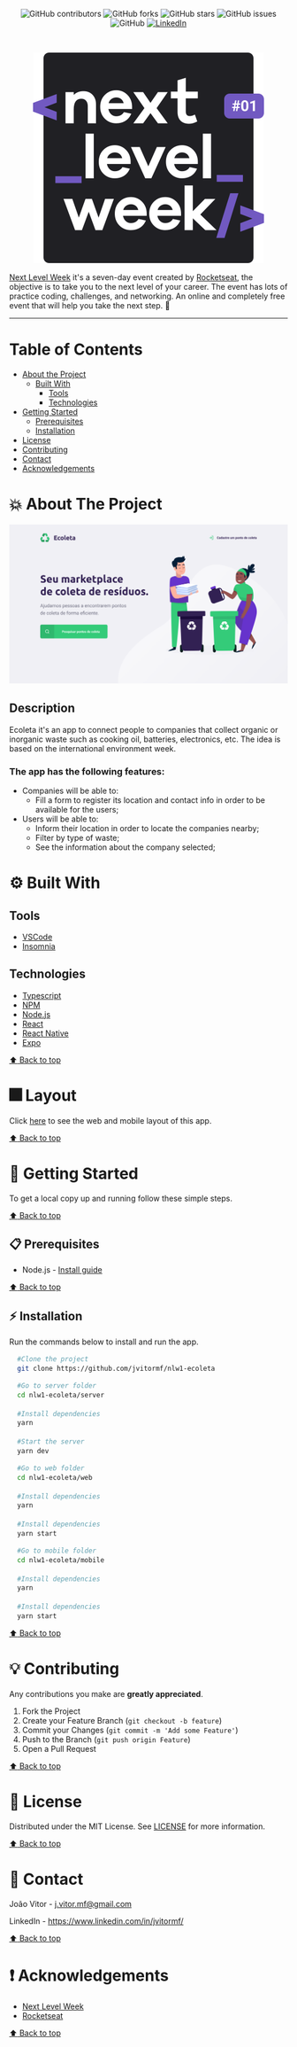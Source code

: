 <!-- BADGES -->
<p align="center">
  <img alt="GitHub contributors" src="https://img.shields.io/github/contributors/jvitormf/nlw1-ecoleta?color=green">
  <img alt="GitHub forks" src="https://img.shields.io/github/forks/jvitormf/nlw1-ecoleta">
  <img alt="GitHub stars" src="https://img.shields.io/github/stars/jvitormf/nlw1-ecoleta">
  <img alt="GitHub issues" src="https://img.shields.io/github/issues/jvitormf/nlw1-ecoleta">
  <img alt="GitHub" src="https://img.shields.io/github/license/jvitormf/nlw1-ecoleta">
  <a href="https://www.linkedin.com/in/jvitormf/">
    <img alt="LinkedIn" src="https://img.shields.io/badge/-LinkedIn-black.svg?style=flat&logo=linkedin&colorB=555">
  </a>
</p>
<br/>

<!-- PROJECT LOGO -->
<p align="center">
  <a href="https://github.com/jvitormf/nlw1-ecoleta">
     <img src=".github/logo.svg" alt="Logo">
  </a>

  [Next Level Week](http://nextlevelweek.com/) it's a seven-day event created by [Rocketseat](https://rocketseat.com.br/), the objective is to take you to the next level of your career. The event has lots of practice coding, challenges, and networking. An online and completely free event that will help you take the next step. :rocket:
</p>

***

<!-- TABLE OF CONTENTS -->
# Table of Contents
* [About the Project](#boom-about-the-project)
  * [Built With](#gear-built-with)
    * [Tools](#tools)
    * [Technologies](#Technologies)
* [Getting Started](#rocket-getting-started)
  * [Prerequisites](#clipboard-prerequisites)
  * [Installation](#zap-installation)
* [License](#memo-license)
* [Contributing](#bulb-contributing)
* [Contact](#e-mail-contact)
* [Acknowledgements](#exclamation-acknowledgements)
<!-- * [Usage](#usage)
* [Roadmap](#arrows_clockwise-roadmap) -->

<!-- ABOUT THE PROJECT -->
# :boom: About The Project

<!-- Project image -->
<img src=".github/home.png" alt="Ecoleta">


## Description
Ecoleta it's an app to connect people to companies that collect organic or inorganic waste such as cooking oil, batteries, electronics, etc. The idea is based on the international environment week.

### The app has the following features:
* Companies will be able to:
  * Fill a form to register its location and contact info in order to be available for the users;
* Users will be able to:
  * Inform their location in order to locate the companies nearby;
  * Filter by type of waste;
  * See the information about the company selected;

# :gear: Built With
  ## Tools
  * [VSCode](https://code.visualstudio.com/)
  * [Insomnia](https://insomnia.rest/)

  ## Technologies
  * [Typescript](https://www.typescriptlang.org/)
  * [NPM](https://www.npmjs.com/)
  * [Node.js](https://nodejs.org/)
  * [React](https://reactjs.org/)
  * [React Native](https://reactnative.dev/)
  * [Expo](https://expo.io/)

  [:arrow_up: Back to top](#table-of-Contents)

# :fireworks: Layout
Click [here](https://www.figma.com/file/9TlOcj6l7D05fZhU12xWT3/Ecoleta-(Booster)?node-id=0%3A1) to see the web and mobile layout of this app.

  [:arrow_up: Back to top](#table-of-Contents)

<!-- GETTING STARTED -->
# :rocket: Getting Started

To get a local copy up and running follow these simple steps.

[:arrow_up: Back to top](#table-of-Contents)

## :clipboard: Prerequisites

* Node.js - [Install guide](https://nodejs.org/en/download/package-manager/)

[:arrow_up: Back to top](#table-of-Contents)

## :zap: Installation
Run the commands below to install and run the app.
  ```sh
    #Clone the project
    git clone https://github.com/jvitormf/nlw1-ecoleta
  ```

  ```sh
    #Go to server folder
    cd nlw1-ecoleta/server

    #Install dependencies
    yarn

    #Start the server
    yarn dev
   ```

  ```sh
    #Go to web folder
    cd nlw1-ecoleta/web

    #Install dependencies
    yarn

    #Install dependencies
    yarn start
   ```
   
   
  ```sh
    #Go to mobile folder
    cd nlw1-ecoleta/mobile

    #Install dependencies
    yarn

    #Install dependencies
    yarn start
   ```

[:arrow_up: Back to top](#table-of-Contents)

<!-- CONTRIBUTING -->
# :bulb: Contributing

Any contributions you make are **greatly appreciated**.

1. Fork the Project
2. Create your Feature Branch (`git checkout -b feature`)
3. Commit your Changes (`git commit -m 'Add some Feature'`)
4. Push to the Branch (`git push origin Feature`)
5. Open a Pull Request

[:arrow_up: Back to top](#table-of-Contents)

<!-- USAGE EXAMPLES -->
<!-- # Usage

Use this space to show useful examples of how a project can be used. Additional screenshots, code examples and demos work well in this space. You may also link to more resources.

_For more examples, please refer to the [Documentation](https://example.com)_ -->


<!-- LICENSE -->
# :memo: License

Distributed under the MIT License. See [LICENSE](LICENSE.md) for more information.

[:arrow_up: Back to top](#table-of-Contents)


<!-- CONTACT -->
# :e-mail: Contact

João Vitor - <j.vitor.mf@gmail.com>

LinkedIn - <https://www.linkedin.com/in/jvitormf/>

[:arrow_up: Back to top](#table-of-Contents)


<!-- ACKNOWLEDGEMENTS -->
# :exclamation: Acknowledgements

* [Next Level Week](http://nextlevelweek.com/)
* [Rocketseat]()

[:arrow_up: Back to top](#table-of-Contents)
